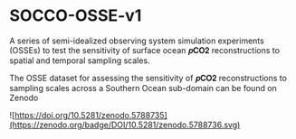 # SOCCO-OSSE-v1


A series of semi-idealized observing system simulation experiments (OSSEs) to test the sensitivity of surface ocean 𝒑𝐂𝐎𝟐 reconstructions to spatial and temporal sampling scales.


The OSSE dataset for assessing the sensitivity of 𝒑𝐂𝐎𝟐 reconstructions to sampling scales across a Southern Ocean sub-domain can be found on Zenodo

![https://doi.org/10.5281/zenodo.5788735](https://zenodo.org/badge/DOI/10.5281/zenodo.5788736.svg)

![<img scr="https://doi.org/10.5281/zenodo.5788735">]()



